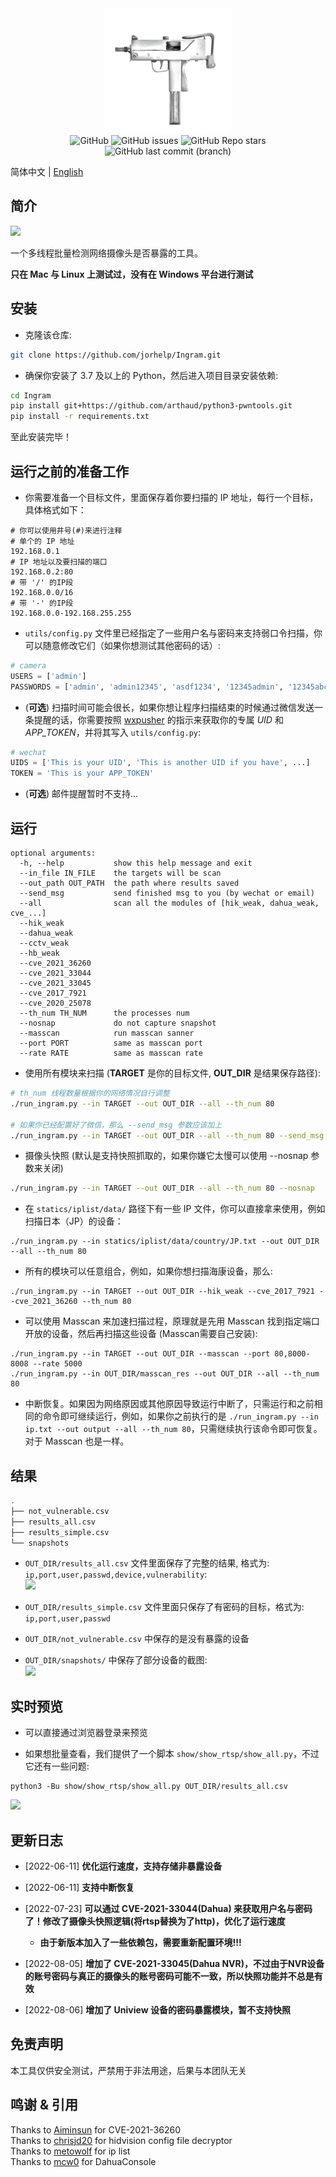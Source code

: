 <div align=center>
    <img alt="Ingram" src="https://github.com/jorhelp/Ingram/blob/master/statics/imgs/logo.png">
</div>


<!-- icons -->
<div align=center>
    <img alt="GitHub" src="https://img.shields.io/github/license/jorhelp/Ingram">
    <img alt="GitHub issues" src="https://img.shields.io/github/issues/jorhelp/Ingram">
    <img alt="GitHub Repo stars" src="https://img.shields.io/github/stars/jorhelp/Ingram">
    <img alt="GitHub last commit (branch)" src="https://img.shields.io/github/last-commit/jorhelp/Ingram/master">
</div>


简体中文 | [English](https://github.com/jorhelp/Ingram/blob/master/README.md)


## 简介

![](statics/imgs/run_time.gif)

一个多线程批量检测网络摄像头是否暴露的工具。

**只在 Mac 与 Linux 上测试过，没有在 Windows 平台进行测试**


## 安装

+ 克隆该仓库:
```bash
git clone https://github.com/jorhelp/Ingram.git
```

+ 确保你安装了 3.7 及以上的 Python，然后进入项目目录安装依赖:
```bash
cd Ingram
pip install git+https://github.com/arthaud/python3-pwntools.git
pip install -r requirements.txt
```

至此安装完毕！


## 运行之前的准备工作

+ 你需要准备一个目标文件，里面保存着你要扫描的 IP 地址，每行一个目标，具体格式如下：
```
# 你可以使用井号(#)来进行注释
# 单个的 IP 地址
192.168.0.1
# IP 地址以及要扫描的端口
192.168.0.2:80
# 带 '/' 的IP段
192.168.0.0/16
# 带 '-' 的IP段
192.168.0.0-192.168.255.255
```

+ `utils/config.py` 文件里已经指定了一些用户名与密码来支持弱口令扫描，你可以随意修改它们（如果你想测试其他密码的话）:
```python
# camera
USERS = ['admin']
PASSWORDS = ['admin', 'admin12345', 'asdf1234', '12345admin', '12345abc']
```

+ (**可选**) 扫描时间可能会很长，如果你想让程序扫描结束的时候通过微信发送一条提醒的话，你需要按照 [wxpusher](https://wxpusher.zjiecode.com/docs/) 的指示来获取你的专属 *UID* 和 *APP_TOKEN*，并将其写入 `utils/config.py`:
```python
# wechat
UIDS = ['This is your UID', 'This is another UID if you have', ...]
TOKEN = 'This is your APP_TOKEN'
```

+ (**可选**) 邮件提醒暂时不支持...


## 运行

```shell
optional arguments:
  -h, --help           show this help message and exit
  --in_file IN_FILE    the targets will be scan
  --out_path OUT_PATH  the path where results saved
  --send_msg           send finished msg to you (by wechat or email)
  --all                scan all the modules of [hik_weak, dahua_weak, cve_...]
  --hik_weak
  --dahua_weak
  --cctv_weak
  --hb_weak
  --cve_2021_36260
  --cve_2021_33044
  --cve_2021_33045
  --cve_2017_7921
  --cve_2020_25078
  --th_num TH_NUM      the processes num
  --nosnap             do not capture snapshot
  --masscan            run masscan sanner
  --port PORT          same as masscan port
  --rate RATE          same as masscan rate
```

+ 使用所有模块来扫描 (**TARGET** 是你的目标文件, **OUT_DIR** 是结果保存路径):
```bash
# th_num 线程数量根据你的网络情况自行调整
./run_ingram.py --in TARGET --out OUT_DIR --all --th_num 80

# 如果你已经配置好了微信，那么 --send_msg 参数应该加上
./run_ingram.py --in TARGET --out OUT_DIR --all --th_num 80 --send_msg
```

+ 摄像头快照 (默认是支持快照抓取的，如果你嫌它太慢可以使用 --nosnap 参数来关闭)
```bash
./run_ingram.py --in TARGET --out OUT_DIR --all --th_num 80 --nosnap
```

+ 在 `statics/iplist/data/` 路径下有一些 IP 文件，你可以直接拿来使用，例如扫描日本（JP）的设备：
```shell
./run_ingram.py --in statics/iplist/data/country/JP.txt --out OUT_DIR --all --th_num 80
```

+ 所有的模块可以任意组合，例如，如果你想扫描海康设备，那么:
```shell
./run_ingram.py --in TARGET --out OUT_DIR --hik_weak --cve_2017_7921 --cve_2021_36260 --th_num 80
```

+ 可以使用 Masscan 来加速扫描过程，原理就是先用 Masscan 找到指定端口开放的设备，然后再扫描这些设备 (Masscan需要自己安装):
```shell
./run_ingram.py --in TARGET --out OUT_DIR --masscan --port 80,8000-8008 --rate 5000
./run_ingram.py --in OUT_DIR/masscan_res --out OUT_DIR --all --th_num 80
```

+ 中断恢复。如果因为网络原因或其他原因导致运行中断了，只需运行和之前相同的命令即可继续运行，例如，如果你之前执行的是 `./run_ingram.py --in ip.txt --out output --all --th_num 80`，只需继续执行该命令即可恢复。对于 Masscan 也是一样。


## 结果

```bash
.
├── not_vulnerable.csv
├── results_all.csv
├── results_simple.csv
└── snapshots
```

+ `OUT_DIR/results_all.csv` 文件里面保存了完整的结果, 格式为: `ip,port,user,passwd,device,vulnerability`:  
![](statics/imgs/results.png)

+ `OUT_DIR/results_simple.csv` 文件里面只保存了有密码的目标，格式为: `ip,port,user,passwd`

+ `OUT_DIR/not_vulnerable.csv` 中保存的是没有暴露的设备

+ `OUT_DIR/snapshots/` 中保存了部分设备的截图:  
![](statics/imgs/snapshots.png)


## 实时预览

+ 可以直接通过浏览器登录来预览
  
+ 如果想批量查看，我们提供了一个脚本 `show/show_rtsp/show_all.py`，不过它还有一些问题:
```shell
python3 -Bu show/show_rtsp/show_all.py OUT_DIR/results_all.csv
```

![](statics/imgs/show_rtsp.png)


## 更新日志

+ [2022-06-11] **优化运行速度，支持存储非暴露设备**

+ [2022-06-11] **支持中断恢复**

+ [2022-07-23] **可以通过 CVE-2021-33044(Dahua) 来获取用户名与密码了！修改了摄像头快照逻辑(将rtsp替换为了http)，优化了运行速度**
    - **由于新版本加入了一些依赖包，需要重新配置环境!!!**

+ [2022-08-05] **增加了 CVE-2021-33045(Dahua NVR)，不过由于NVR设备的账号密码与真正的摄像头的账号密码可能不一致，所以快照功能并不总是有效**

+ [2022-08-06] **增加了 Uniview 设备的密码暴露模块，暂不支持快照**


## 免责声明

本工具仅供安全测试，严禁用于非法用途，后果与本团队无关


## 鸣谢 & 引用

Thanks to [Aiminsun](https://github.com/Aiminsun/CVE-2021-36260) for CVE-2021-36260  
Thanks to [chrisjd20](https://github.com/chrisjd20/hikvision_CVE-2017-7921_auth_bypass_config_decryptor) for hidvision config file decryptor  
Thanks to [metowolf](https://github.com/metowolf/iplist) for ip list  
Thanks to [mcw0](https://github.com/mcw0/DahuaConsole) for DahuaConsole
